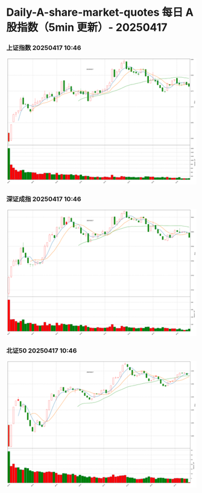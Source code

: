 
# Daily-A-share-market-quotes 每日 A 股指数（5min 更新）- 20250417

### 上证指数 20250417 10:46
![](./fig/2025/4/20250417-sh000001.png)

### 深证成指 20250417 10:46
![](./fig/2025/4/20250417-sz399001.png)

### 北证50 20250417 10:46
![](./fig/2025/4/20250417-bj899050.png)

